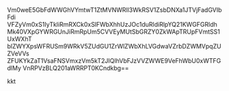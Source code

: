 Vm0weE5GbFdWWGhVYmtwT1ZtMVNWRll3WkRSV1ZsbDNXa1JTVjFadGVIbFdi
VFZyVm0xS1IyTkliRmRXCk0xSlFWbXhhUzJOc1duRldiRlpYQ21KWGFGRldh
Mk40VXpGYWRGUnJiRmRpUm5CVVEyMUtSbGRZY0ZkWApTRUpFVmtSS1UxWXhT
blZWYXpsWFRUSm9WRkV5ZUdGU1ZrWlZWbXhLVGdwaVZrbDZWMVpqZUZVeVVs
ZFUKYkZaT1VsaFNSVmxzVm5kT2JIQlhVbFJzVVZWWE9VeFhWbU0xWTFGdlMy
VnRPVzBLQ201aWRRPT0KCndkbg==

kkt